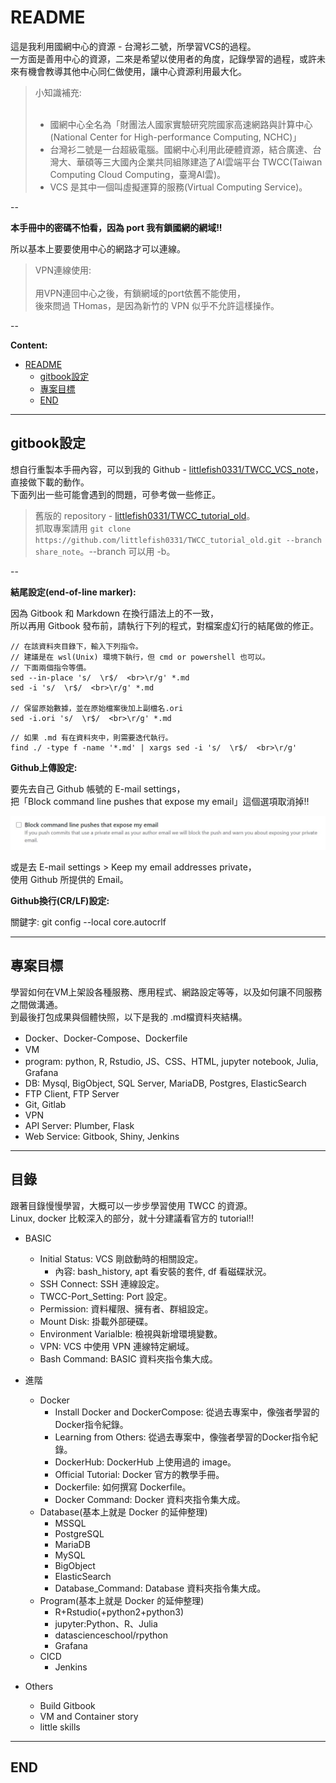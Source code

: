 # README

<!-- X副對員工這麼壞= =，那公司的產品我還不用爆! -->
<!-- 把資源用到大爆炸的那一種XDD~ -->

<!-- 目前規劃將此比較作為第12屆-IT邦幫忙鐵人賽。 -->
<!-- 主軸是教學使用台灣的超級電腦-台灣衫二號TWCC，其底下的虛擬運算資源。 -->
<!-- 次要是學習 Docker 操作，架設自己的雲算環境與服務。 -->

這是我利用國網中心的資源 - 台灣衫二號，所學習VCS的過程。  <br>
一方面是善用中心的資源，二來是希望以使用者的角度，記錄學習的過程，或許未來有機會教導其他中心同仁做使用，讓中心資源利用最大化。

> 小知識補充:  <br>
>  <br>
> - 國網中心全名為「財團法人國家實驗研究院國家高速網路與計算中心(National Center for High-performance Computing, NCHC)」  <br>
> - 台灣衫二號是一台超級電腦。國網中心利用此硬體資源，結合廣達、台灣大、華碩等三大國內企業共同組隊建造了AI雲端平台 TWCC(Taiwan Computing Cloud Computing，臺灣AI雲)。  <br>
> - VCS 是其中一個叫虛擬運算的服務(Virtual Computing Service)。

--

**本手冊中的密碼不怕看，因為 port 我有鎖國網的網域!!**

所以基本上要要使用中心的網路才可以連線。

> VPN連線使用:  <br>
>  <br>
> 用VPN連回中心之後，有鎖網域的port依舊不能使用，  <br>
> 後來問過 THomas，是因為新竹的 VPN 似乎不允許這樣操作。

--

**Content:**

<!-- TOC -->

- [README](#readme)
  - [gitbook設定](#gitbook設定)
  - [專案目標](#專案目標)
  - [END](#end)

<!-- /TOC -->

---

## gitbook設定

想自行重製本手冊內容，可以到我的 Github - [littlefish0331/TWCC_VCS_note](https://github.com/littlefish0331/TWCC_VCS_note)，直接做下載的動作。  <br>
下面列出一些可能會遇到的問題，可參考做一些修正。

> 舊版的 repository - [littlefish0331/TWCC_tutorial_old](https://github.com/littlefish0331/TWCC_tutorial_old)。  <br>
> 抓取專案請用 `git clone https://github.com/littlefish0331/TWCC_tutorial_old.git --branch share_note`。--branch 可以用 -b。

--

**結尾設定(end-of-line marker):**

因為 Gitbook 和 Markdown 在換行語法上的不一致，  <br>
所以再用 Gitbook 發布前，請執行下列的程式，對檔案虛幻行的結尾做的修正。

```{bash}
// 在該資料夾目錄下，輸入下列指令。
// 建議是在 wsl(Unix) 環境下執行，但 cmd or powershell 也可以。
// 下面兩個指令等價。
sed --in-place 's/  \r$/  <br>\r/g' *.md
sed -i 's/  \r$/  <br>\r/g' *.md

// 保留原始數據，並在原始檔案後加上副檔名.ori
sed -i.ori 's/  \r$/  <br>\r/g' *.md
```

```{bash}
// 如果 .md 有在資料夾中，則需要迭代執行。
find ./ -type f -name '*.md' | xargs sed -i 's/  \r$/  <br>\r/g'
```

**Github上傳設定:**

要先去自己 Github 帳號的 E-mail settings，  <br>
把「Block command line pushes that expose my email」這個選項取消掉!!

![github_email_setting_command_line](./image/github_email_setting_command_line.jpg)

或是去 E-mail settings > Keep my email addresses private，  <br>
使用 Github 所提供的 Email。

**Github換行(CR/LF)設定:**

關鍵字: git config --local core.autocrlf

---

## 專案目標

學習如何在VM上架設各種服務、應用程式、網路設定等等，以及如何讓不同服務之間做溝通。  <br>
到最後打包成果與個體快照，以下是我的 .md檔資料夾結構。

- Docker、Docker-Compose、Dockerfile
- VM
- program: python, R, Rstudio, JS、CSS、HTML, jupyter notebook, Julia, Grafana
- DB: Mysql, BigObject, SQL Server, MariaDB, Postgres, ElasticSearch
- FTP Client, FTP Server
- Git, Gitlab
- VPN
- API Server: Plumber, Flask
- Web Service: Gitbook, Shiny, Jenkins

---

## 目錄

跟著目錄慢慢學習，大概可以一步步學習使用 TWCC 的資源。  <br>
Linux, docker 比較深入的部分，就十分建議看官方的 tutorial!!

- BASIC
  - Initial Status: VCS 剛啟動時的相關設定。
    - 內容: bash_history, apt 看安裝的套件, df 看磁碟狀況。
  - SSH Connect: SSH 連線設定。
  - TWCC-Port_Setting: Port 設定。
  - Permission: 資料權限、擁有者、群組設定。
  - Mount Disk: 掛載外部硬碟。
  - Environment Varialble: 檢視與新增環境變數。
  - VPN: VCS 中使用 VPN 連線特定網域。
  - Bash Command: BASIC 資料夾指令集大成。

- 進階
  - Docker
    - Install Docker and DockerCompose: 從過去專案中，像強者學習的Docker指令紀錄。
    - Learning from Others: 從過去專案中，像強者學習的Docker指令紀錄。
    - DockerHub: DockerHub 上使用過的 image。 
    - Official Tutorial: Docker 官方的教學手冊。
    - Dockerfile: 如何撰寫 Dockerfile。
    - Docker Command: Docker 資料夾指令集大成。
  - Database(基本上就是 Docker 的延伸整理)
    - MSSQL
    - PostgreSQL
    - MariaDB
    - MySQL
    - BigObject
    - ElasticSearch
    - Database_Command: Database 資料夾指令集大成。
  - Program(基本上就是 Docker 的延伸整理)
    - R+Rstudio(+python2+python3)
    - jupyter:Python、R、Julia
    - datascienceschool/rpython
    - Grafana
  - CICD
    - Jenkins
- Others
  - Build Gitbook
  - VM and Container story
  - little skills

---

## END
